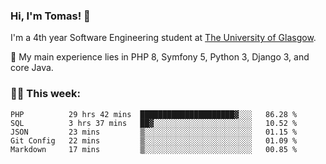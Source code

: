 ### Hi, I'm Tomas! 👋

I'm a 4th year Software Engineering student at <a href="[http://example.com/](https://www.gla.ac.uk/explore/awardsandrankings/)" target="_blank">The University of Glasgow</a>.

   :bookmark_tabs: My main experience lies in PHP 8, Symfony 5, Python 3, Django 3, and core Java.

### :man_technologist: This week:

<!--START_SECTION:waka-->
```text
PHP          29 hrs 42 mins  █████████████████████▓░░░   86.28 % 
SQL          3 hrs 37 mins   ██▓░░░░░░░░░░░░░░░░░░░░░░   10.52 % 
JSON         23 mins         ▒░░░░░░░░░░░░░░░░░░░░░░░░   01.15 % 
Git Config   22 mins         ▒░░░░░░░░░░░░░░░░░░░░░░░░   01.09 % 
Markdown     17 mins         ▒░░░░░░░░░░░░░░░░░░░░░░░░   00.85 % 
```
<!--END_SECTION:waka-->
